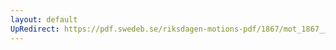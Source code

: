 ```yaml
---
layout: default
UpRedirect: https://pdf.swedeb.se/riksdagen-motions-pdf/1867/mot_1867__ak__00217.pdf
---
```

